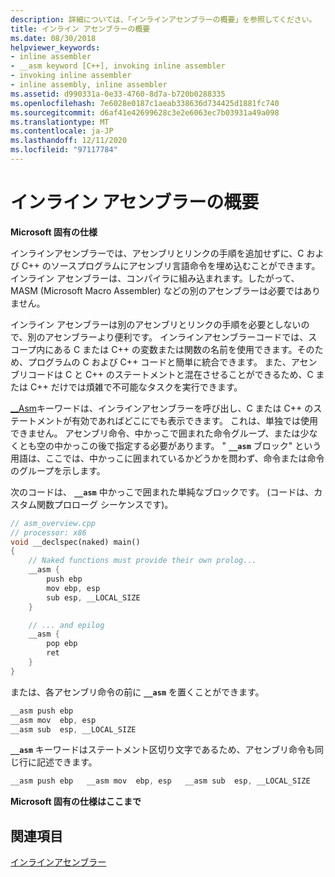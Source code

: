 ```yaml
---
description: 詳細については、「インラインアセンブラーの概要」を参照してください。
title: インライン アセンブラーの概要
ms.date: 08/30/2018
helpviewer_keywords:
- inline assembler
- __asm keyword [C++], invoking inline assembler
- invoking inline assembler
- inline assembly, inline assembler
ms.assetid: d990331a-0e33-4760-8d7a-b720b0288335
ms.openlocfilehash: 7e6028e0187c1aeab338636d734425d1881fc740
ms.sourcegitcommit: d6af41e42699628c3e2e6063ec7b03931a49a098
ms.translationtype: MT
ms.contentlocale: ja-JP
ms.lasthandoff: 12/11/2020
ms.locfileid: "97117784"
---
```

# <a name="inline-assembler-overview"></a>インライン アセンブラーの概要

**Microsoft 固有の仕様**

インラインアセンブラーでは、アセンブリとリンクの手順を追加せずに、C および C++ のソースプログラムにアセンブリ言語命令を埋め込むことができます。 インライン アセンブラーは、コンパイラに組み込まれます。したがって、MASM (Microsoft Macro Assembler) などの別のアセンブラーは必要ではありません。

インライン アセンブラーは別のアセンブリとリンクの手順を必要としないので、別のアセンブラーより便利です。 インラインアセンブラーコードでは、スコープ内にある C または C++ の変数または関数の名前を使用できます。そのため、プログラムの C および C++ コードと簡単に統合できます。 また、アセンブリコードは C と C++ のステートメントと混在させることができるため、C または C++ だけでは煩雑で不可能なタスクを実行できます。

[__Asm](../../assembler/inline/asm.md)キーワードは、インラインアセンブラーを呼び出し、C または C++ のステートメントが有効であればどこにでも表示できます。 これは、単独では使用できません。 アセンブリ命令、中かっこで囲まれた命令グループ、または少なくとも空の中かっこの後で指定する必要があります。 " **`__asm`** ブロック" という用語は、ここでは、中かっこに囲まれているかどうかを問わず、命令または命令のグループを示します。

次のコードは、 **`__asm`** 中かっこで囲まれた単純なブロックです。 (コードは、カスタム関数プロローグ シーケンスです)。

```cpp
// asm_overview.cpp
// processor: x86
void __declspec(naked) main()
{
    // Naked functions must provide their own prolog...
    __asm {
        push ebp
        mov ebp, esp
        sub esp, __LOCAL_SIZE
    }

    // ... and epilog
    __asm {
        pop ebp
        ret
    }
}
```

または、各アセンブリ命令の前に **`__asm`** を置くことができます。

```cpp
__asm push ebp
__asm mov  ebp, esp
__asm sub  esp, __LOCAL_SIZE
```

**`__asm`** キーワードはステートメント区切り文字であるため、アセンブリ命令も同じ行に記述できます。

```cpp
__asm push ebp   __asm mov  ebp, esp   __asm sub  esp, __LOCAL_SIZE
```

**Microsoft 固有の仕様はここまで**

## <a name="see-also"></a>関連項目

[インラインアセンブラー](../../assembler/inline/inline-assembler.md)<br/>
